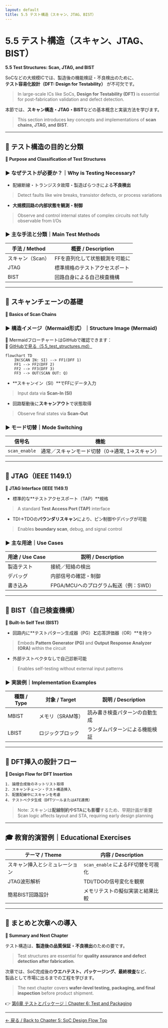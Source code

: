 ```yaml
---
layout: default
title: 5.5 テスト構造（スキャン、JTAG、BIST）
---
```


# 5.5 テスト構造（スキャン、JTAG、BIST）  
**5.5 Test Structures: Scan, JTAG, and BIST**

SoCなどの大規模ICでは、製造後の機能検証・不良検出のために、  
**テスト容易化設計（DFT: Design for Testability）** が不可欠です。  
> In large-scale ICs like SoCs, **Design for Testability (DFT)** is essential for post-fabrication validation and defect detection.

本節では、**スキャン構造・JTAG・BIST**などの基本概念と実装方法を学びます。  
> This section introduces key concepts and implementations of **scan chains, JTAG, and BIST**.

---

## 🎯 テスト構造の目的と分類  
**🎯 Purpose and Classification of Test Structures**

### ▶ なぜテストが必要か？｜Why is Testing Necessary?

- 配線断線・トランジスタ故障・製造ばらつきによる**不良検出**  
> Detect faults like wire breaks, transistor defects, or process variations  
- **大規模回路の内部状態を観測・制御**  
> Observe and control internal states of complex circuits not fully observable from I/Os

### ▶ 主な手法と分類｜Main Test Methods

| 手法 / Method | 概要 / Description |
|---------------|--------------------|
| スキャン（Scan） | FFを直列化して状態観測を可能に |
| JTAG | 標準規格のテストアクセスポート |
| BIST | 回路自身による自己検査機構 |

---

## 🔁 スキャンチェーンの基礎  
**🔁 Basics of Scan Chains**

### ▶ 構造イメージ（Mermaid形式）｜Structure Image (Mermaid)

📌 MermaidフローチャートはGitHubで確認できます：  
🔗 [GitHubで見る（5.5_test_structures.md）](https://github.com/Samizo-AITL/Edusemi-v4x/blob/main/chapter5_soc_design_flow/5.5_test_structures.md)

```mermaid
flowchart TD
    IN(SCAN IN: SI) --> FF1(DFF 1)
    FF1 --> FF2(DFF 2)
    FF2 --> FF3(DFF 3)
    FF3 --> OUT(SCAN OUT: Q)
```

- **スキャンイン（SI）**でFFにデータ入力  
> Input data via **Scan-In (SI)**
- 回路駆動後に**スキャンアウト**で状態取得  
> Observe final states via **Scan-Out**
  
### ▶ モード切替｜Mode Switching

| 信号名 | 機能 |
|--------|------|
| `scan_enable` | 通常／スキャンモード切替（0→通常, 1→スキャン） |

---

## 🔌 JTAG（IEEE 1149.1）  
**🔌 JTAG Interface (IEEE 1149.1)**

- 標準的な**テストアクセスポート（TAP）**規格  
> A standard **Test Access Port (TAP)** interface
- TDI→TDOの**バウンダリスキャン**により、ピン制御やデバッグが可能  
> Enables **boundary scan**, debug, and signal control

### ▶ 主な用途｜Use Cases

| 用途 / Use Case | 説明 / Description |
|------------------|--------------------|
| 製造テスト | 接続／短絡の検出 |
| デバッグ | 内部信号の確認・制御 |
| 書き込み | FPGA/MCUへのプログラム転送（例：SWD） |

---

## 🧠 BIST（自己検査機構）  
**🧠 Built-In Self Test (BIST)**

- 回路内に**テストパターン生成器（PG）**と**応答評価器（OR）**を持つ  
> Embeds **Pattern Generator (PG)** and **Output Response Analyzer (ORA)** within the circuit  
- 外部テストベクタなしで自己診断可能  
> Enables self-testing without external input patterns

### ▶ 実装例｜Implementation Examples

| 種類 / Type | 対象 / Target | 説明 / Description |
|-------------|----------------|--------------------|
| MBIST | メモリ（SRAM等） | 読み書き検査パターンの自動生成 |
| LBIST | ロジックブロック | ランダムパターンによる機能検証 |

---

## 📐 DFT挿入の設計フロー  
**📐 Design Flow for DFT Insertion**

```
1. 論理合成後のネットリスト取得
2. スキャンチェーン・テスト構造挿入
3. 配置配線中にスキャンを考慮
4. テストベクタ生成（DFTツールまたはATE連携）
```

> Note: スキャンは**配線制約やSTAにも影響**するため、早期計画が重要  
> Scan logic affects layout and STA, requiring early design planning

---

## 🎓 教育的演習例｜Educational Exercises

| テーマ / Theme | 内容 / Description |
|----------------|---------------------|
| スキャン挿入とシミュレーション | `scan_enable` によるFF切替を可視化 |
| JTAG波形解析 | TDI/TDOの信号変化を観察 |
| 簡易BIST回路設計 | メモリテストの擬似実装と結果比較 |

---

## 📘 まとめと次章への導入  
**📘 Summary and Next Chapter**

テスト構造は、**製造後の品質保証・不良検出**のための要です。  
> Test structures are essential for **quality assurance and defect detection after fabrication**.

次章では、SoC完成後の**ウエハテスト、パッケージング、最終検査**など、  
製品として市場に出るまでの工程を学びます。  
> The next chapter covers **wafer-level testing, packaging, and final inspection** before product shipment.

👉 [第6章 テストとパッケージ｜Chapter 6: Test and Packaging](../chapter6_test_and_package/README.md)

---

[← 戻る / Back to Chapter 5: SoC Design Flow Top](./README.md)
